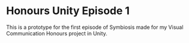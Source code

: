 # Honours Unity Episode 1
This is a prototype for the first episode of Symbiosis made for my Visual Communication Honours project in Unity.
